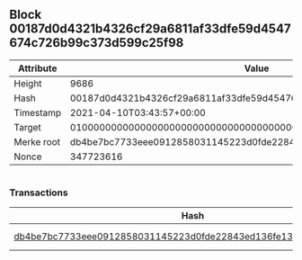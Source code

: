 ## Block 00187d0d4321b4326cf29a6811af33dfe59d4547674c726b99c373d599c25f98

Attribute | Value
--- | ---
Height | 9686
Hash | 00187d0d4321b4326cf29a6811af33dfe59d4547674c726b99c373d599c25f98
Timestamp | 2021-04-10T03:43:57+00:00
Target | 0100000000000000000000000000000000000000000000000000000000000000
Merke root | db4be7bc7733eee0912858031145223d0fde22843ed136fe138c45e27da5127d
Nonce | 347723616

```

```

### Transactions

Hash | Amount
--- | ---
[db4be7bc7733eee0912858031145223d0fde22843ed136fe138c45e27da5127d](db4be7bc7733eee0912858031145223d0fde22843ed136fe138c45e27da5127d.md) | 10.00000000 SKEPTI 
